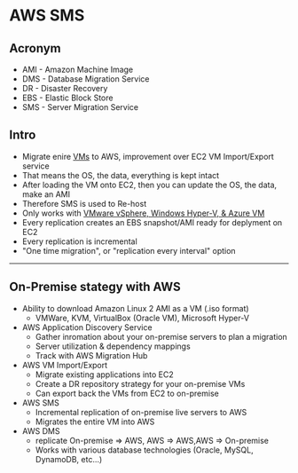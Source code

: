 # AWS SMS

## Acronym
* AMI - Amazon Machine Image
* DMS - Database Migration Service
* DR - Disaster Recovery
* EBS - Elastic Block Store
* SMS - Server Migration Service

## Intro
* Migrate enire <ins>VMs</ins> to AWS, improvement over EC2 VM Import/Export service
* That means the OS, the data, everything is kept intact
* After loading the VM onto EC2, then you can update the OS, the data, make an AMI
* Therefore SMS is used to Re-host
* Only works with <ins>VMware vSphere, Windows Hyper-V, & Azure VM</ins>
* Every replication creates an EBS snapshot/AMI ready for deplyment on EC2
* Every replication is incremental
* "One time migration", or "replication every interval" option

---

## On-Premise stategy with AWS
* Ability to download Amazon Linux 2 AMI as a VM (.iso format)
  * VMWare, KVM, VirtualBox (Oracle VM), Microsoft Hyper-V
* AWS Application Discovery Service
  * Gather inromation about your on-premise servers to plan a migration
  * Server utilization & dependency mappings
  * Track with AWS Migration Hub
* AWS VM Import/Export
  * Migrate existing applications into EC2
  * Create a DR repository strategy for your on-premise VMs
  * Can export back the VMs from EC2 to on-premise
* AWS SMS
  * Incremental replication of on-premise live servers to AWS
  * Migrates the entire VM into AWS  
* AWS DMS
  * replicate On-premise => AWS, AWS => AWS,AWS => On-premise
  * Works with various database technologies (Oracle, MySQL, DynamoDB, etc...)
